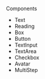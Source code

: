 Components

- Text
- Reading
- Box
- Button
- TextInput
- TextArea
- Checkbox
- Avatar
- MultiStep 
